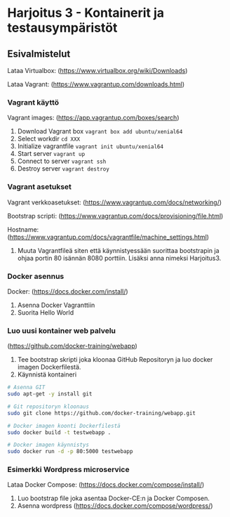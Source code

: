 # Harjoitus 3 - Kontainerit ja testausympäristöt
## Esivalmistelut
Lataa Virtualbox: (https://www.virtualbox.org/wiki/Downloads)

Lataa Vagrant: (https://www.vagrantup.com/downloads.html)

### Vagrant käyttö
Vagrant images: (https://app.vagrantup.com/boxes/search)

1. Download Vagrant box ```vagrant box add ubuntu/xenial64```
2. Select workdir ```cd XXX```
3. Initialize vagrantfile ```vagrant init ubuntu/xenial64```
4. Start server ```vagrant up```
5. Connect to server ```vagrant ssh```
6. Destroy server ```vagrant destroy```

### Vagrant asetukset

Vagrant verkkoasetukset: (https://www.vagrantup.com/docs/networking/)

Bootstrap scripti: (https://www.vagrantup.com/docs/provisioning/file.html)

Hostname: (https://www.vagrantup.com/docs/vagrantfile/machine_settings.html)

1. Muuta Vagrantfileä siten että käynnistyessään suorittaa bootstrapin ja ohjaa portin 80 isännän 8080 porttiin. Lisäksi anna nimeksi Harjoitus3.

### Docker asennus
Docker: (https://docs.docker.com/install/)

1. Asenna Docker Vagranttiin
2. Suorita Hello World

### Luo uusi kontainer web palvelu

(https://github.com/docker-training/webapp)

1. Tee bootstrap skripti joka kloonaa GitHub Repositoryn ja luo docker imagen Dockerfilestä.
2. Käynnistä kontaineri

```bash
# Asenna GIT
sudo apt-get -y install git

# Git repositoryn kloonaus
sudo git clone https://github.com/docker-training/webapp.git

# Docker imagen koonti Dockerfilestä
sudo docker build -t testwebapp .

# Docker imagen käynnistys
sudo docker run -d -p 80:5000 testwebapp
```

### Esimerkki Wordpress microservice
Lataa Docker Compose: (https://docs.docker.com/compose/install/)

1. Luo bootstrap file joka asentaa Docker-CE:n ja Docker Composen.
2. Asenna wordpress (https://docs.docker.com/compose/wordpress/)